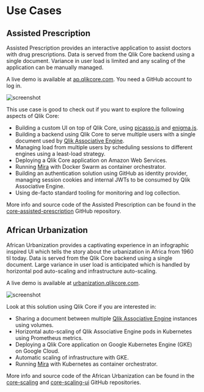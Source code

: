 # Use Cases

## Assisted Prescription

Assisted Prescription provides an interactive application to assist doctors with drug prescriptions. Data is served
from the Qlik Core backend using a single document. Variance in user load is limited and any scaling of the application
can be manually managed.

A live demo is available at [ap.qlikcore.com](https://ap.qlikcore.com/). You need a GitHub account to log in.

![screenshot](../images/assisted-prescription-screenshot.png)

This use case is good to check out if you want to explore the following aspects of Qlik Core:

* Building a custom UI on top of Qlik Core, using [picasso.js](https://github.com/qlik-oss/picasso.js) and
  [enigma.js](https://github.com/qlik-oss/enigma.js).
* Building a backend using Qlik Core to serve multiple users with a single document used by
  [Qlik Associative Engine](./services/qix-engine/introduction.md).
* Managing load from multiple users by scheduling sessions to different engines using a least-load strategy.
* Deploying a Qlik Core application on Amazon Web Services.
* Running [Mira](./services/mira.md) with Docker Swarm as container orchestrator.
* Building an authentication solution using GitHub as identity provider, managing session cookies and internal JWTs to
  be consumed by Qlik Associative Engine.
* Using de-facto standard tooling for monitoring and log collection.

More info and source code of the Assisted Prescription can be found in the
[core-assisted-prescription](https://github.com/qlik-oss/core-assisted-prescription) GitHub repository.

## African Urbanization

African Urbanization provides a captivating experience in an infographic inspired UI which tells the story about the
urbanization in Africa from 1960 til today. Data is served from the Qlik Core backend using a single document. Large
variance in user load is anticipated which is handled by horizontal pod auto-scaling and infrastructure auto-scaling.

A live demo is available at [urbanization.qlikcore.com](http://urbanization.qlikcore.com/).

![screenshot](../images/african-urbanization-screenshot.png)

Look at this solution using Qlik Core if you are interested in:

* Sharing a document between multiple [Qlik Associative Engine](./services/qix-engine/introduction.md) instances using
  volumes.
* Horizontal auto-scaling of Qlik Associative Engine pods in Kubernetes using Prometheus metrics.
* Deploying a Qlik Core application on Google Kubernetes Engine (GKE) on Google Cloud.
* Automatic scaling of infrastructure with GKE.
* Running [Mira](./services/mira.md) with Kubernetes as container orchestrator.

More info and source code of the African Urbanization can be found in the
[core-scaling](https://github.com/qlik-oss/core-scaling) and
[core-scaling-ui](https://github.com/qlik-oss/core-scaling-ui) GitHub repositories.
